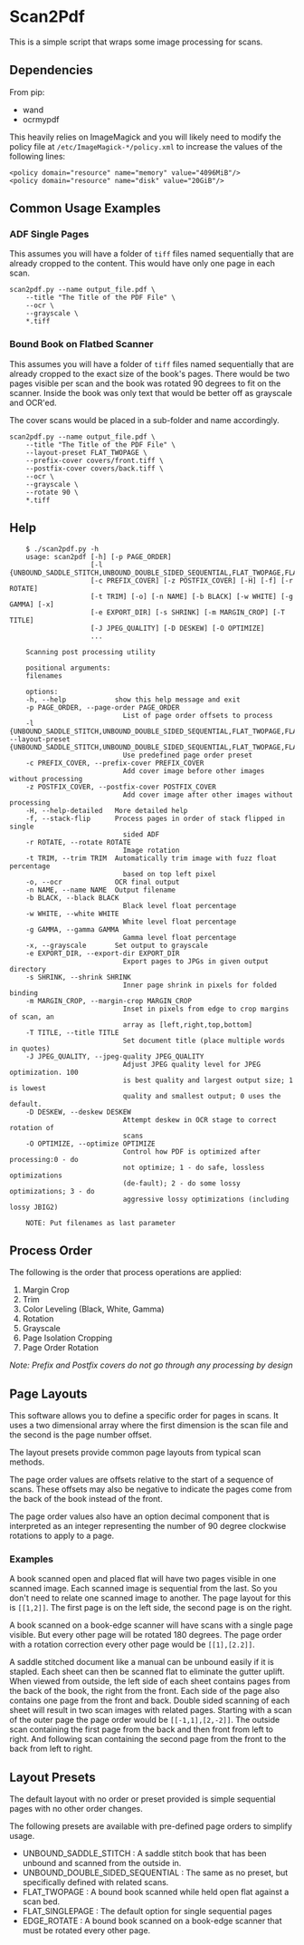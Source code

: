 # Scan2Pdf

This is a simple script that wraps some image processing for scans.

## Dependencies

From pip:

- wand
- ocrmypdf

This heavily relies on ImageMagick and you will likely need to modify the policy file at `/etc/ImageMagick-*/policy.xml` to increase the values of the following lines:

    <policy domain="resource" name="memory" value="4096MiB"/>
    <policy domain="resource" name="disk" value="20GiB"/>


## Common Usage Examples

### ADF Single Pages

This assumes you will have a folder of `tiff` files named sequentially that are already cropped to the content. This would have only one page in each scan.

    scan2pdf.py --name output_file.pdf \
        --title "The Title of the PDF File" \
        --ocr \
        --grayscale \
        *.tiff

### Bound Book on Flatbed Scanner

This assumes you will have a folder of `tiff` files named sequentially that are already cropped to the exact size of the book's pages. There would be two pages visible per scan and the book was rotated 90 degrees to fit on the scanner. Inside the book was only text that would be better off as grayscale and OCR'ed.

The cover scans would be placed in a sub-folder and name accordingly.

    scan2pdf.py --name output_file.pdf \
        --title "The Title of the PDF File" \
        --layout-preset FLAT_TWOPAGE \
        --prefix-cover covers/front.tiff \
        --postfix-cover covers/back.tiff \
        --ocr \
        --grayscale \
        --rotate 90 \
        *.tiff


## Help

        $ ./scan2pdf.py -h
        usage: scan2pdf [-h] [-p PAGE_ORDER]
                        [-l {UNBOUND_SADDLE_STITCH,UNBOUND_DOUBLE_SIDED_SEQUENTIAL,FLAT_TWOPAGE,FLAT_SINGLEPAGE,EDGE_ROTATE}]
                        [-c PREFIX_COVER] [-z POSTFIX_COVER] [-H] [-f] [-r ROTATE]
                        [-t TRIM] [-o] [-n NAME] [-b BLACK] [-w WHITE] [-g GAMMA] [-x]
                        [-e EXPORT_DIR] [-s SHRINK] [-m MARGIN_CROP] [-T TITLE]
                        [-J JPEG_QUALITY] [-D DESKEW] [-O OPTIMIZE]
                        ...

        Scanning post processing utility

        positional arguments:
        filenames

        options:
        -h, --help            show this help message and exit
        -p PAGE_ORDER, --page-order PAGE_ORDER
                                List of page order offsets to process
        -l {UNBOUND_SADDLE_STITCH,UNBOUND_DOUBLE_SIDED_SEQUENTIAL,FLAT_TWOPAGE,FLAT_SINGLEPAGE,EDGE_ROTATE}, --layout-preset {UNBOUND_SADDLE_STITCH,UNBOUND_DOUBLE_SIDED_SEQUENTIAL,FLAT_TWOPAGE,FLAT_SINGLEPAGE,EDGE_ROTATE}
                                Use predefined page order preset
        -c PREFIX_COVER, --prefix-cover PREFIX_COVER
                                Add cover image before other images without processing
        -z POSTFIX_COVER, --postfix-cover POSTFIX_COVER
                                Add cover image after other images without processing
        -H, --help-detailed   More detailed help
        -f, --stack-flip      Process pages in order of stack flipped in single
                                sided ADF
        -r ROTATE, --rotate ROTATE
                                Image rotation
        -t TRIM, --trim TRIM  Automatically trim image with fuzz float percentage
                                based on top left pixel
        -o, --ocr             OCR final output
        -n NAME, --name NAME  Output filename
        -b BLACK, --black BLACK
                                Black level float percentage
        -w WHITE, --white WHITE
                                White level float percentage
        -g GAMMA, --gamma GAMMA
                                Gamma level float percentage
        -x, --grayscale       Set output to grayscale
        -e EXPORT_DIR, --export-dir EXPORT_DIR
                                Export pages to JPGs in given output directory
        -s SHRINK, --shrink SHRINK
                                Inner page shrink in pixels for folded binding
        -m MARGIN_CROP, --margin-crop MARGIN_CROP
                                Inset in pixels from edge to crop margins of scan, an
                                array as [left,right,top,bottom]
        -T TITLE, --title TITLE
                                Set document title (place multiple words in quotes)
        -J JPEG_QUALITY, --jpeg-quality JPEG_QUALITY
                                Adjust JPEG quality level for JPEG optimization. 100
                                is best quality and largest output size; 1 is lowest
                                quality and smallest output; 0 uses the default.
        -D DESKEW, --deskew DESKEW
                                Attempt deskew in OCR stage to correct rotation of
                                scans
        -O OPTIMIZE, --optimize OPTIMIZE
                                Control how PDF is optimized after processing:0 - do
                                not optimize; 1 - do safe, lossless optimizations
                                (de‐fault); 2 - do some lossy optimizations; 3 - do
                                aggressive lossy optimizations (including lossy JBIG2)

        NOTE: Put filenames as last parameter


## Process Order

The following is the order that process operations are applied:

1. Margin Crop
2. Trim
3. Color Leveling (Black, White, Gamma)
4. Rotation
5. Grayscale
6. Page Isolation Cropping
7. Page Order Rotation

*Note: Prefix and Postfix covers do not go through any processing by design*

## Page Layouts

This software allows you to define a specific order for pages in scans. It
uses a two dimensional array where the first dimension is the scan file and
the second is the page number offset.

The layout presets provide common page layouts from typical scan methods.

The page order values are offsets relative to the start of a sequence of
scans. These offsets may also be negative to indicate the pages come from
the back of the book instead of the front.

The page order values also have an option decimal component that is
interpreted as an integer representing the number of 90 degree clockwise
rotations to apply to a page.

### Examples
A book scanned open and placed flat will have two pages visible in one
scanned image. Each scanned image is sequential from the last. So you
don't need to relate one scanned image to another. The page layout for this
is `[[1,2]]`. The first page is on the left side, the second page is on the
right.

A book scanned on a book-edge scanner will have scans with a single page
visible. But every other page will be rotated 180 degrees. The page order
with a rotation correction every other page would be `[[1],[2.2]]`.

A saddle stitched document like a manual can be unbound easily if it is
stapled. Each sheet can then be scanned flat to eliminate the gutter uplift.
When viewed from outside, the left side of each sheet contains pages from
the back of the book, the right from the front. Each side of the page also
contains one page from the front and back. Double sided scanning of each
sheet will result in two scan images with related pages. Starting with a scan
of the outer page the page order would be `[[-1,1],[2,-2]]`. The outside scan
containing the first page from the back and then front from left to right.
And following scan containing the second page from the front to the back
from left to right.

## Layout Presets

The default layout with no order or preset provided is simple sequential pages
with no other order changes.

The following presets are available with pre-defined page orders to simplify
usage.

- UNBOUND_SADDLE_STITCH : A saddle stitch book that has been unbound and scanned from the outside in.
- UNBOUND_DOUBLE_SIDED_SEQUENTIAL : The same as no preset, but specifically defined with related scans.
- FLAT_TWOPAGE : A bound book scanned while held open flat against a scan bed.
- FLAT_SINGLEPAGE : The default option for single sequential pages
- EDGE_ROTATE : A bound book scanned on a book-edge scanner that must be rotated every other page.
